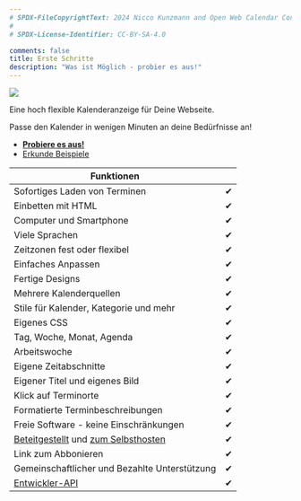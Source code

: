 ```yaml
---
# SPDX-FileCopyrightText: 2024 Nicco Kunzmann and Open Web Calendar Contributors <https://open-web-calendar.quelltext.eu/>
#
# SPDX-License-Identifier: CC-BY-SA-4.0

comments: false
title: Erste Schritte
description: "Was ist Möglich - probier es aus!"
---
```


![](assets/img/logo/github-social-preview.svg)

Eine hoch flexible Kalenderanzeige für Deine Webseite.

Passe den Kalender in wenigen Minuten an deine Bedürfnisse an!

- **[Probiere es aus!]({{link.web}})**
- [Erkunde Beispiele](templates.md)

| Funktionen |  |
| --- | --- |
| Sofortiges Laden von Terminen | <center>✔</center> |
| Einbetten mit HTML | <center>✔</center> |
| Computer und Smartphone | <center>✔</center> |
| Viele Sprachen | <center>✔</center> |
| Zeitzonen fest oder flexibel | <center>✔</center> |
| Einfaches Anpassen | <center>✔</center> |
| Fertige Designs  | <center>✔</center> |
| Mehrere Kalenderquellen | <center>✔</center> |
| Stile für Kalender, Kategorie und mehr | <center>✔</center> |
| Eigenes CSS | <center>✔</center> |
| Tag, Woche, Monat, Agenda | <center>✔</center> |
| Arbeitswoche | <center>✔</center> |
| Eigene Zeitabschnitte | <center>✔</center> |
| Eigener Titel und eigenes Bild | <center>✔</center> |
| Klick auf Terminorte | <center>✔</center> |
| Formatierte Terminbeschreibungen | <center>✔</center> |
| Freie Software - keine Einschränkungen | <center>✔</center> |
| [Beteitgestellt]({{link.web}}) und [zum Selbsthosten](host/self.md) | <center>✔</center> |
| Link zum Abbonieren | <center>✔</center> |
| Gemeinschaftlicher und Bezahlte Unterstützung | <center>✔</center> |
| [Entwickler-API](dev/api.md) | <center>✔</center> |
